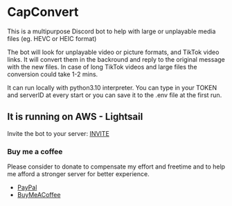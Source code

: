 # CapConvert

This is a multipurpose Discord bot to help with large or unplayable media files (eg. HEVC or HEIC format)

The bot will look for unplayable video or picture formats, and TikTok video links. It will convert them in the backround and reply to the original message with the new files. In case of long TikTok videos and large files the conversion could take 1-2 mins.

It can run locally with python3.10 interpreter. 
You can type in your TOKEN and serverID at every start or you can save it to the .env file at the first run.

## It is running on AWS - Lightsail
Invite the bot to your server: [INVITE](https://discord.com/api/oauth2/authorize?client_id=1006542721990807592&permissions=274878032896&scope=bot)

### Buy me a coffee
Please consider to donate to compensate my effort and freetime and to help me afford a stronger server for better experience.

- [PayPal](https://www.paypal.com/paypalme/alenoii)
- [BuyMeACoffee](https://www.buymeacoffee.com/alenoii)
